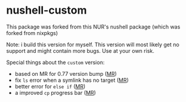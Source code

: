 # nushell-custom

This package was forked from this NUR's nushell package (which was forked from nixpkgs)

Note: i build this version for myself. This version will most likely get no support and
might contain more bugs. Use at your own risk.

Special things about the `custom` version:
- based on MR for 0.77 version bump ([MR](https://github.com/nushell/nushell/pull/8410))
- fix `ls` error when a symlink has no target ([MR](https://github.com/nushell/nushell/pull/8276)) 
- better error for `else if` ([MR](https://github.com/nushell/nushell/pull/8274))
- a improved `cp` progress bar ([MR](https://github.com/nushell/nushell/pull/8325))
